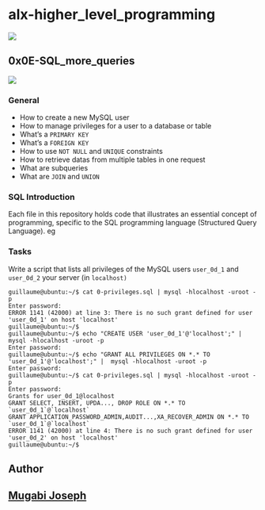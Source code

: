 # alx-higher_level_programming
![](https://s3.amazonaws.com/intranet-projects-files/holbertonschool-higher-level_programming+/274/66988091.jpg)
## 0x0E-SQL_more_queries
![](https://s3.amazonaws.com/alx-intranet.hbtn.io/uplo…ff2a809cd94ac36348a38cf3e653091dcfa2cc3a68f8d54aa)

### General
* How to create a new MySQL user
* How to manage privileges for a user to a database or table
* What’s a ```PRIMARY KEY```
* What’s a ```FOREIGN KEY```
* How to use ```NOT NULL``` and ```UNIQUE``` constraints
* How to retrieve datas from multiple tables in one request
* What are subqueries
* What are ```JOIN``` and ```UNION```
### SQL Introduction
Each file in this repository holds code that illustrates an essential concept of programming, specific to the SQL programming language (Structured Query Language).
eg
### Tasks
Write a script that lists all privileges of the MySQL users ```user_0d_1``` and ```user_0d_2``` your server (in ```localhost)```
```
guillaume@ubuntu:~/$ cat 0-privileges.sql | mysql -hlocalhost -uroot -p
Enter password: 
ERROR 1141 (42000) at line 3: There is no such grant defined for user 'user_0d_1' on host 'localhost'
guillaume@ubuntu:~/$ 
guillaume@ubuntu:~/$ echo "CREATE USER 'user_0d_1'@'localhost';" |  mysql -hlocalhost -uroot -p
Enter password: 
guillaume@ubuntu:~/$ echo "GRANT ALL PRIVILEGES ON *.* TO 'user_0d_1'@'localhost';" |  mysql -hlocalhost -uroot -p
Enter password: 
guillaume@ubuntu:~/$ cat 0-privileges.sql | mysql -hlocalhost -uroot -p
Enter password: 
Grants for user_0d_1@localhost                                                                                                
GRANT SELECT, INSERT, UPDA..., DROP ROLE ON *.* TO `user_0d_1`@`localhost`                                                                                                                             
GRANT APPLICATION_PASSWORD_ADMIN,AUDIT...,XA_RECOVER_ADMIN ON *.* TO `user_0d_1`@`localhost`                                        
ERROR 1141 (42000) at line 4: There is no such grant defined for user 'user_0d_2' on host 'localhost'              
guillaume@ubuntu:~/$ 
```

## Author
## [Mugabi Joseph](https://twitter.com/joseph_mugabi)


